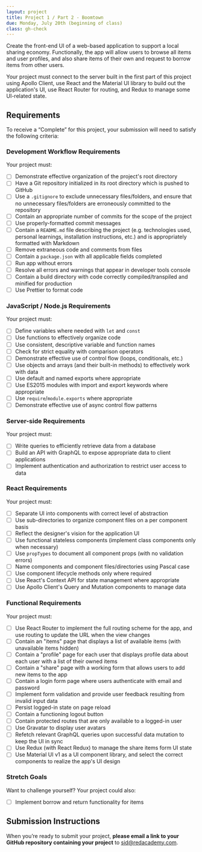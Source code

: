 ```yaml
---
layout: project
title: Project 1 / Part 2 - Boomtown
due: Monday, July 20th (beginning of class)
class: gh-check
---
```


Create the front-end UI of a web-based application to support a local sharing economy. Functionally, the app will allow users to browse all items and user profiles, and also share items of their own and request to borrow items from other users.

Your project must connect to the server built in the first part of this project using Apollo Client, use React and the Material UI library to build out the application's UI, use React Router for routing, and Redux to manage some UI-related state.

## Requirements

To receive a “Complete” for this project, your submission will need to satisfy the following criteria:

### Development Workflow Requirements

Your project must:

- [ ] Demonstrate effective organization of the project's root directory
- [ ] Have a Git repository initialized in its root directory which is pushed to GitHub
- [ ] Use a `.gitignore` to exclude unnecessary files/folders, and ensure that no unnecessary files/folders are erroneously committed to the repository
- [ ] Contain an appropriate number of commits for the scope of the project
- [ ] Use properly-formatted commit messages
- [ ] Contain a `README.md` file describing the project (e.g. technologies used, personal learnings, installation instructions, etc.) and is appropriately formatted with Markdown
- [ ] Remove extraneous code and comments from files
- [ ] Contain a `package.json` with all applicable fields completed
- [ ] Run app without errors
- [ ] Resolve all errors and warnings that appear in developer tools console
- [ ] Contain a build directory with code correctly compiled/transpiled and minified for production
- [ ] Use Prettier to format code

### JavaScript / Node.js Requirements

Your project must:

- [ ] Define variables where needed with `let` and `const`
- [ ] Use functions to effectively organize code
- [ ] Use consistent, descriptive variable and function names
- [ ] Check for strict equality with comparison operators
- [ ] Demonstrate effective use of control flow (loops, conditionals, etc.)
- [ ] Use objects and arrays (and their built-in methods) to effectively work with data
- [ ] Use default and named exports where appropriate
- [ ] Use ES2015 modules with import and export keywords where appropriate
- [ ] Use `require`/`module.exports` where appropriate
- [ ] Demonstrate effective use of async control flow patterns

### Server-side Requirements

Your project must:

- [ ] Write queries to efficiently retrieve data from a database
- [ ] Build an API with GraphQL to expose appropriate data to client applications
- [ ] Implement authentication and authorization to restrict user access to data

### React Requirements

Your project must:

- [ ] Separate UI into components with correct level of abstraction
- [ ] Use sub-directories to organize component files on a per component basis
- [ ] Reflect the designer's vision for the application UI
- [ ] Use functional stateless components (implement class components only when necessary)
- [ ] Use `propTypes` to document all component props (with no validation errors)
- [ ] Name components and component files/directories using Pascal case
- [ ] Use component lifecycle methods only where required
- [ ] Use React's Context API for state management where appropriate
- [ ] Use Apollo Client's Query and Mutation components to manage data

### Functional Requirements

Your project must:

- [ ] Use React Router to implement the full routing scheme for the app, and use routing to update the URL when the view changes
- [ ] Contain an "items" page that displays a list of available items (with unavailable items hidden)
- [ ] Contain a "profile" page for each user that displays profile data about each user with a list of their owned items
- [ ] Contain a "share" page with a working form that allows users to add new items to the app
- [ ] Contain a login form page where users authenticate with email and password
- [ ] Implement form validation and provide user feedback resulting from invalid input data
- [ ] Persist logged-in state on page reload
- [ ] Contain a functioning logout button
- [ ] Contain protected routes that are only available to a logged-in user
- [ ] Use Gravatar to display user avatars
- [ ] Refetch relevant GraphQL queries upon successful data mutation to keep the UI in sync
- [ ] Use Redux (with React Redux) to manage the share items form UI state
- [ ] Use Material UI v1 as a UI component library, and select the correct components to realize the app's UI design

### Stretch Goals

Want to challenge yourself? Your project could also:

- [ ] Implement borrow and return functionality for items

## Submission Instructions

When you’re ready to submit your project, **please email a link to your GitHub repository containing your project** to sid@redacademy.com.
